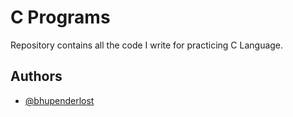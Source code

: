
# C Programs

Repository contains all the code I write for practicing C Language.




## Authors

- [@bhupenderlost](https://www.github.com/bhupenderlost)

